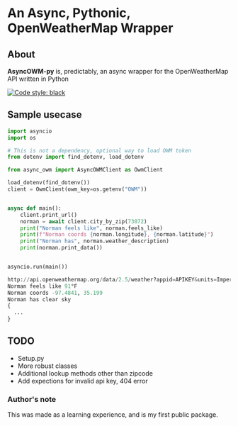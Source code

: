 # An Async, Pythonic, OpenWeatherMap Wrapper

## About
**AsyncOWM-py** is, predictably, an async wrapper for the OpenWeatherMap API written in Python

[![Code style: black](https://img.shields.io/badge/code%20style-black-000000.svg)](https://github.com/psf/black)

## Sample usecase

```py
import asyncio
import os

# This is not a dependency, optional way to load OWM token
from dotenv import find_dotenv, load_dotenv

from async_owm import AsyncOWMClient as OwmClient

load_dotenv(find_dotenv())
client = OwmClient(owm_key=os.getenv("OWM"))


async def main():
    client.print_url()
    norman = await client.city_by_zip(73072)
    print("Norman feels like", norman.feels_like)
    print(f"Norman coords {norman.longitude}, {norman.latitude}")
    print("Norman has", norman.weather_description)
    print(norman.print_data())


asyncio.run(main())
```

```py
http://api.openweathermap.org/data/2.5/weather?appid=APIKEY&units=Imperial
Norman feels like 91°F
Norman coords -97.4841, 35.199   
Norman has clear sky
{
  ...
}
```
## TODO
- Setup.py
- More robust classes
- Additional lookup methods other than zipcode
- Add expections for invalid api key, 404 error

### Author's note
This was made as a learning experience, and is my first public package.
